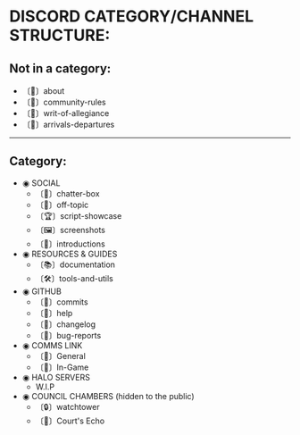 # DISCORD CATEGORY/CHANNEL STRUCTURE:

## Not in a category:

* 〔📝〕about
* 〔📕〕community-rules
* 〔📜〕writ-of-allegiance
* 〔🚪〕arrivals-departures

---

## Category:

* ◉ SOCIAL
  * 〔💬〕chatter-box
  * 〔💭〕off-topic
  * 〔🏆〕script-showcase
  * 〔🖼️〕screenshot️s
  * 〔👋〕introductions
* ◉ RESOURCES & GUIDES
  * 〔📚〕documentation
  * 〔🛠〕tools-and-utils
* ◉ GITHUB
  * 〔🔔〕commits
  * 〔🙋〕help
  * 〔📜〕changelog
  * 〔🐛〕bug-reports
* ◉ COMMS LINK
  * 〔🎤〕General
  * 〔🎤〕In-Game
* ◉ HALO SERVERS
    * W.I.P
* ◉ COUNCIL CHAMBERS (hidden to the public)
  * 〔🔒〕watchtower
  * 〔🎤〕Court's Echo
